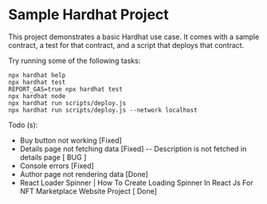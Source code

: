 # Sample Hardhat Project

This project demonstrates a basic Hardhat use case. It comes with a sample contract, a test for that contract, and a script that deploys that contract.

Try running some of the following tasks:

```shell
npx hardhat help
npx hardhat test
REPORT_GAS=true npx hardhat test
npx hardhat node
npx hardhat run scripts/deploy.js
npx hardhat run scripts/deploy.js --network localhost
```


Todo (s):

- Buy button not working [Fixed]
- Details page not fetching data [Fixed]
-- Description is not fetched in details page [ BUG ]
- Console errors [Fixed]
- Author page not rendering data [Done]
- React Loader Spinner | How To Create Loading Spinner In React Js For NFT Marketplace Website Project [ Done]
